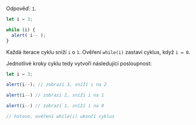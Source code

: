 Odpověď: `1`.

```js run
let i = 3;

while (i) {
  alert( i-- );
}
```

Každá iterace cyklu sníží `i` o `1`. Ověření `while(i)` zastaví cyklus, když `i = 0`.

Jednotlivé kroky cyklu tedy vytvoří následující posloupnost:

```js
let i = 3;

alert(i--); // zobrazí 3, sníží i na 2

alert(i--) // zobrazí 2, sníží i na 1

alert(i--) // zobrazí 1, sníží i na 0

// hotovo, ověření while(i) ukončí cyklus
```
